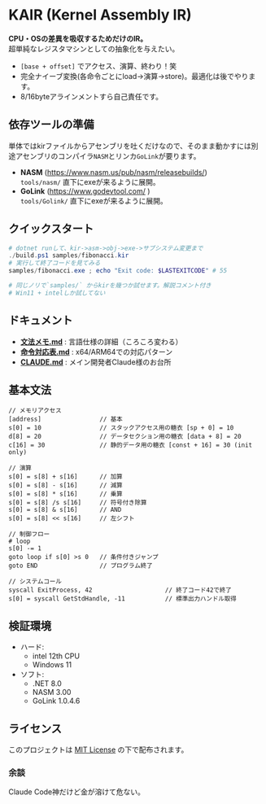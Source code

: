 # KAIR (Kernel Assembly IR)
**CPU・OSの差異を吸収するためだけのIR。**  
超単純なレジスタマシンとしての抽象化を与えたい。
- `[base + offset]` でアクセス、演算、終わり！笑
- 完全ナイーブ変換(各命令ごとにload→演算→store)。最適化は後でやります。
- 8/16byteアラインメントすら自己責任です。

## 依存ツールの準備
単体ではkirファイルからアセンブリを吐くだけなので、そのまま動かすには別途アセンブリのコンパイラ`NASM`とリンカ`GoLink`が要ります。
- **NASM** (<https://www.nasm.us/pub/nasm/releasebuilds/>)  
  `tools/nasm/` 直下にexeが来るように展開。
-  **GoLink** (<https://www.godevtool.com/> )  
  `tools/Golink/` 直下にexeが来るように展開。

## クイックスタート
```powershell
# dotnet runして、kir->asm->obj->exe->サブシステム変更まで
./build.ps1 samples/fibonacci.kir
# 実行して終了コードを見てみる
samples/fibonacci.exe ; echo "Exit code: $LASTEXITCODE" # 55

# 同じノリで`samples/` からkirを幾つか試せます。解説コメント付き
# Win11 + intelしか試してない
```

## ドキュメント
- **[文法メモ.md](文法メモ.md)** : 言語仕様の詳細（ころころ変わる）
- **[命令対応表.md](命令対応表.md)** : x64/ARM64での対応パターン
- **[CLAUDE.md](CLAUDE.md)** : メイン開発者Claude様のお台所

## 基本文法
```kir
// メモリアクセス
[address]                // 基本
s[0] = 10                // スタックアクセス用の糖衣 [sp + 0] = 10
d[8] = 20                // データセクション用の糖衣 [data + 8] = 20
c[16] = 30               // 静的データ用の糖衣 [const + 16] = 30 (init only)

// 演算
s[0] = s[8] + s[16]      // 加算
s[0] = s[8] - s[16]      // 減算
s[0] = s[8] * s[16]      // 乗算
s[0] = s[8] /s s[16]     // 符号付き除算
s[0] = s[8] & s[16]      // AND
s[0] = s[8] << s[16]     // 左シフト

// 制御フロー
# loop
s[0] -= 1
goto loop if s[0] >s 0   // 条件付きジャンプ
goto END                 // プログラム終了

// システムコール
syscall ExitProcess, 42                    // 終了コード42で終了
s[0] = syscall GetStdHandle, -11           // 標準出力ハンドル取得
```

## 検証環境

- ハード:
  - intel 12th CPU
  - Windows 11
- ソフト:
  - .NET 8.0
  - NASM 3.00
  - GoLink 1.0.4.6

## ライセンス

このプロジェクトは [MIT License](LICENSE) の下で配布されます。

### 余談
Claude Code神だけど金が溶けて危ない。